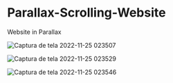 # Parallax-Scrolling-Website
 Website in Parallax

![Captura de tela 2022-11-25 023507](https://user-images.githubusercontent.com/100050645/203908319-63c6d129-7a57-4f4b-aacf-fc51deb3606e.jpg)

![Captura de tela 2022-11-25 023529](https://user-images.githubusercontent.com/100050645/203908326-9706caac-0799-4bd0-abfb-51985daf62ca.jpg) 

![Captura de tela 2022-11-25 023546](https://user-images.githubusercontent.com/100050645/203908328-9d8efa04-33c8-4fb9-902c-f466373a6fb6.jpg) 
